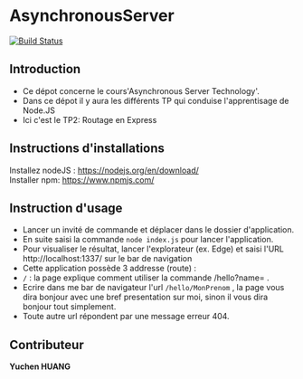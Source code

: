 # AsynchronousServer
[![Build Status](https://travis-ci.org/Yyuchen/Asynchronous-Server-Technologie.svg?branch=master)](https://travis-ci.org/Yyuchen/Asynchronous-Server-Technologie)
## Introduction
* Ce dépot concerne le cours'Asynchronous Server Technology'. <br/>
* Dans ce dépot il y aura les différents TP qui conduise l'apprentisage de Node.JS<br/>
* Ici c'est le TP2: Routage en Express<br/>
## Instructions d'installations
Installez nodeJS : https://nodejs.org/en/download/<br/>
Installer npm: https://www.npmjs.com/<br/>
## Instruction d'usage
- Lancer un invité de commande et déplacer dans le dossier d'application.<br/>
- En suite saisi la commande `node index.js` pour lancer l'application.<br/>
- Pour visualiser le résultat, lancer l'explorateur (ex. Edge) et saisi l'URL http://localhost:1337/  sur le bar de navigation<br/>
- Cette application possède 3 addresse (route) : <br/>
- `/` : la page explique comment utiliser la commande /hello?name= . <br/>
- Ecrire dans me bar de navigateur l'url `/hello/MonPrenom` , la page vous dira bonjour avec une bref presentation sur moi, sinon il vous dira bonjour tout simplement. <br/>
- Toute autre url répondent par une message erreur 404. <br/>
## Contributeur
<b>Yuchen HUANG</b>